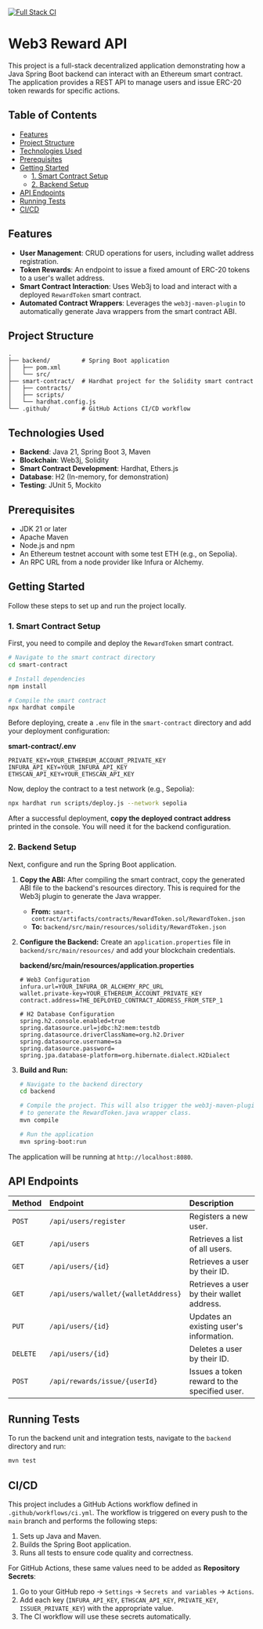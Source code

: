  [![Full Stack CI](https://github.com/AhmedHedi0/Web3/actions/workflows/java-ci.yml/badge.svg?branch=main)](https://github.com/AhmedHedi0/Web3/actions/workflows/java-ci.yml)
 
 # Web3 Reward API
 
 This project is a full-stack decentralized application demonstrating how a Java Spring Boot backend can interact with an Ethereum smart contract. The application provides a REST API to manage users and issue ERC-20 token rewards for specific actions.
 
 ## Table of Contents
 
 - [Features](#features)
 - [Project Structure](#project-structure)
 - [Technologies Used](#technologies-used)
 - [Prerequisites](#prerequisites)
 - [Getting Started](#getting-started)
   - [1. Smart Contract Setup](#1-smart-contract-setup)
   - [2. Backend Setup](#2-backend-setup)
 - [API Endpoints](#api-endpoints)
 - [Running Tests](#running-tests)
 - [CI/CD](#cicd)
 
 ## Features
 
 - **User Management**: CRUD operations for users, including wallet address registration.
 - **Token Rewards**: An endpoint to issue a fixed amount of ERC-20 tokens to a user's wallet address.
 - **Smart Contract Interaction**: Uses Web3j to load and interact with a deployed `RewardToken` smart contract.
 - **Automated Contract Wrappers**: Leverages the `web3j-maven-plugin` to automatically generate Java wrappers from the smart contract ABI.
 
 ## Project Structure
 
 ```
 .
 ├── backend/         # Spring Boot application
 │   ├── pom.xml
 │   └── src/
 ├── smart-contract/  # Hardhat project for the Solidity smart contract
 │   ├── contracts/
 │   ├── scripts/
 │   └── hardhat.config.js
 └── .github/         # GitHub Actions CI/CD workflow
 ```
 
 ## Technologies Used
 
 - **Backend**: Java 21, Spring Boot 3, Maven
 - **Blockchain**: Web3j, Solidity
 - **Smart Contract Development**: Hardhat, Ethers.js
 - **Database**: H2 (In-memory, for demonstration)
 - **Testing**: JUnit 5, Mockito
 
 ## Prerequisites
 
 - JDK 21 or later
 - Apache Maven
 - Node.js and npm
 - An Ethereum testnet account with some test ETH (e.g., on Sepolia).
 - An RPC URL from a node provider like Infura or Alchemy.
 
 ## Getting Started
 
 Follow these steps to set up and run the project locally.
 
 ### 1. Smart Contract Setup
 
 First, you need to compile and deploy the `RewardToken` smart contract.
 
 ```bash
 # Navigate to the smart contract directory
 cd smart-contract
 
 # Install dependencies
 npm install
 
 # Compile the smart contract
 npx hardhat compile
 ```
 
 Before deploying, create a `.env` file in the `smart-contract` directory and add your deployment configuration:
 
 **smart-contract/.env**
 ```
 PRIVATE_KEY=YOUR_ETHEREUM_ACCOUNT_PRIVATE_KEY
 INFURA_API_KEY=YOUR_INFURA_API_KEY 
 ETHSCAN_API_KEY=YOUR_ETHSCAN_API_KEY
 ```
 
 Now, deploy the contract to a test network (e.g., Sepolia):
 
 ```bash
 npx hardhat run scripts/deploy.js --network sepolia
 ```
 
 After a successful deployment, **copy the deployed contract address** printed in the console. You will need it for the backend configuration.
 
 ### 2. Backend Setup
 
 Next, configure and run the Spring Boot application.
 
 1.  **Copy the ABI:** After compiling the smart contract, copy the generated ABI file to the backend's resources directory. This is required for the Web3j plugin to generate the Java wrapper.
     -   **From:** `smart-contract/artifacts/contracts/RewardToken.sol/RewardToken.json`
     -   **To:** `backend/src/main/resources/solidity/RewardToken.json`
 
 2.  **Configure the Backend:** Create an `application.properties` file in `backend/src/main/resources/` and add your blockchain credentials.
 
     **backend/src/main/resources/application.properties**
     ```properties
     # Web3 Configuration
     infura.url=YOUR_INFURA_OR_ALCHEMY_RPC_URL
     wallet.private-key=YOUR_ETHEREUM_ACCOUNT_PRIVATE_KEY
     contract.address=THE_DEPLOYED_CONTRACT_ADDRESS_FROM_STEP_1
     
     # H2 Database Configuration
     spring.h2.console.enabled=true
     spring.datasource.url=jdbc:h2:mem:testdb
     spring.datasource.driverClassName=org.h2.Driver
     spring.datasource.username=sa
     spring.datasource.password=
     spring.jpa.database-platform=org.hibernate.dialect.H2Dialect
     ```
 
 3.  **Build and Run:**
 
     ```bash
     # Navigate to the backend directory
     cd backend
     
     # Compile the project. This will also trigger the web3j-maven-plugin
     # to generate the RewardToken.java wrapper class.
     mvn compile
     
     # Run the application
     mvn spring-boot:run
     ```
 
 The application will be running at `http://localhost:8080`.
 
 ## API Endpoints
 
 | Method | Endpoint                               | Description                                  |
 | :----- | :------------------------------------- | :------------------------------------------- |
 | `POST` | `/api/users/register`                  | Registers a new user.                        |
 | `GET`    | `/api/users`                           | Retrieves a list of all users.               |
 | `GET`    | `/api/users/{id}`                      | Retrieves a user by their ID.                |
 | `GET`    | `/api/users/wallet/{walletAddress}`    | Retrieves a user by their wallet address.    |
 | `PUT`    | `/api/users/{id}`                      | Updates an existing user's information.      |
 | `DELETE` | `/api/users/{id}`                      | Deletes a user by their ID.                  |
 | `POST`   | `/api/rewards/issue/{userId}`          | Issues a token reward to the specified user. |
 
 ## Running Tests
 
 To run the backend unit and integration tests, navigate to the `backend` directory and run:
 
 ```bash
 mvn test
 ```
 
 ## CI/CD
 
 This project includes a GitHub Actions workflow defined in `.github/workflows/ci.yml`. The workflow is triggered on every push to the `main` branch and performs the following steps:
 1.  Sets up Java and Maven.
 2.  Builds the Spring Boot application.
 3.  Runs all tests to ensure code quality and correctness.

 For GitHub Actions, these same values need to be added as **Repository Secrets**:  
1. Go to your GitHub repo → `Settings` → `Secrets and variables` → `Actions`.  
2. Add each key (`INFURA_API_KEY`, `ETHSCAN_API_KEY`, `PRIVATE_KEY`, `ISSUER_PRIVATE_KEY`) with the appropriate value.  
3. The CI workflow will use these secrets automatically.